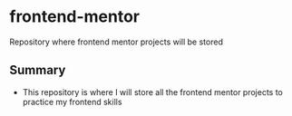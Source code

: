 # frontend-mentor
Repository where frontend mentor projects will be stored

## Summary
- This repository is where I will store all the frontend mentor projects to practice my frontend skills
